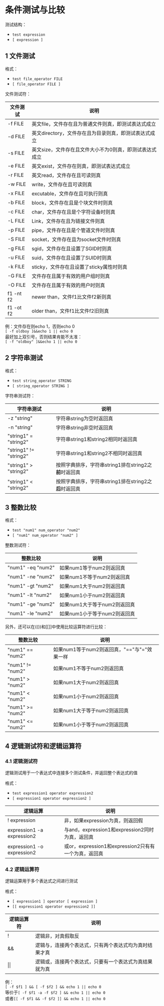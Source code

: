 # 条件测试与比较

测试结构：  
  - ``test expression``  
  - ``[ expression ]``  

## 1 文件测试

格式：  
  - ``test file_operator FILE``
  - ``[ file_operator FILE ]``  

文件测试符：  

文件测试  |  说明  
---|---
-f FILE | 英文file，文件存在且为普通文件则真，即测试表达式成立
-d FILE | 英文directory，文件存在且为目录则真，即测试表达式成立
-s FILE | 英文size，文件存在且文件大小不为0则真，即测试表达式成立
-e FILE | 英文exist，文件存在则真，即测试表达式成立
-r FILE | 英文read，文件存在且可读则真
-w FILE | write，文件存在且可读则真
-x FILE | excutable，文件存在且可执行则真
-b FILE | block，文件存在且是个块文件时则真
-c FILE | char，文件存在且是个字符设备时则真
-L FILE | Link，文件存在且为链接文件则真
-p FILE | pipe，文件存在且是个管道文件时则真
-S FILE | socket，文件存在且为socket文件时则真
-g FILE | sgid，文件存在且设置了SGID时则真
-u FILE | suid，文件存在且设置了SUID时则真
-k FILE | sticky，文件存在且设置了sticky属性时则真
-G FILE | 文件存在且属于有效的用户组时则真
-O FILE | 文件存在且属于有效的用户时则真
f1 -nt f2 | newer than，文件f1比文件f2新则真
f1 -ot f2 | older than，文件f1比文件f2旧则真

例：文件存在则echo 1，否则echo 0   
``[ -f oldboy ]&&echo 1 || echo 0``  
最好加上双引号，否则结果肯能不太准：  
``[ -f "oldboy" ]&&echo 1 || echo 0``  

## 2 字符串测试

格式：  
  - ``test string_operator STRING``  
  - ``[ string_operator STRING ]``    

字符串测试符：  

字符串测试 | 说明  
---|---
-z "string" | 字符串string为空时返回真
-n "string" | 字符串string非空时返回真
"string1" = "string2" | 字符串string1和string2相同时返回真
"string1" != "string2" | 字符串string1和string2不相同时返回真
"string1" \> "string2" | 按照字典排序，字符串string1排在string2之**前**时返回真
"string1" \< "string2" | 按照字典排序，字符串string1排在string2之**后**时返回真

## 3 整数比较

格式：
  - ``test "num1" num_operator "num2"``  
  - ``[ "num1" num_operator "num2" ]`` 

整数测试符：  

整数比较 | 说明  
---|---
"num1" -eq "num2" | 如果num1等于num2则返回真  
"num1" -ne "num2" | 如果num1不等于num2则返回真  
"num1" -gt "num2" | 如果num1大于num2则返回真  
"num1" -lt "num2" | 如果num1小于num2则返回真  
"num1" -ge "num2" | 如果num1大于等于num2则返回真  
"num1" -le "num2" | 如果num1小于等于num2则返回真  

另外，还可以在(())和[[]]中使用比较运算符进行比较：  

整数比较 | 说明  
---|---
"num1" == "num2" | 如果num1等于num2则返回真，"=="与"="效果一样  
"num1" != "num2" | 如果num1不等于num2则返回真  
"num1" > "num2" | 如果num1大于num2则返回真  
"num1" < "num2" | 如果num1小于num2则返回真  
"num1" >= "num2" | 如果num1大于等于num2则返回真  
"num1" <= "num2" | 如果num1小于等于num2则返回真 


## 4 逻辑测试符和逻辑运算符

### 4.1 逻辑测试符   

逻辑测试用于一个表达式中连接多个测试条件，并返回整个表达式的值

格式： 
  - ``test expression1 operator expression2``  
  - ``[ expression1 operator expression2 ]``  

逻辑运算 | 说明
---|---
\! expression | 非，如果expression为真，则返回假
expression1 -a expression2 | 与and，expression1和expression2同时为真，返回真
expression1 -o expression2 | 或or，expression1和expression2只有有一个为真，返回真

### 4.2 逻辑运算符  

逻辑运算用于多个表达式之间进行测试

格式：  
  - ``[ expression1 ] operator [ expression ]``   
  - ``[[ expression1 operator expression2 ]]``

逻辑运算符 | 说明
---|---
\! | 逻辑非，对真假取反
&& | 逻辑与，连接两个表达式，只有两个表达式均为真时结果才真
\|\| | 逻辑或，连接两个表达式，只要有一个表达式为真结果就为真  

例：  
``[ -f $f1 ] && [ -f $f2 ] && echo 1 || echo 0``  
等价于``[ -f $f1 -a -f $f2 ] && echo 1 || echo 0``  
或者``[[ -f $f1 && -f $f2 ]] && echo 1 || echo 0``



